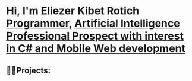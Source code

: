 <h1>Hi, I'm Eliezer Kibet Rotich <br/><a href="https://github.com/EliezerKibet">Programmer</a>, <a href="https://www.linkedin.com/in/eliezer-kibet-80217a301/">Artificial Intelligence Professional Prospect with interest in C# and Mobile Web development</a></h1>

<h2>👨‍💻Projects:</h2>


[instagram]: https://www.instagram.com/kibeet_qc/
[linkedin]: https://www.linkedin.com/in/eliezer-kibet-80217a301/

<!--
✨ _special_ ✨ repository because its `README.md` (this file) appears on your GitHub profile.

Here are some ideas to get you started:

- 🔭 I’m currently working on ...
- 🌱 I’m currently learning ...
- 👯 I’m looking to collaborate on ...
- 🤔 I’m looking for help with ...
- 💬 Ask me about ...
- 📫 How to reach me: ...
- 😄 Pronouns: ...
- ⚡ Fun fact: ...
-->
